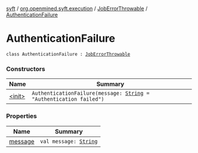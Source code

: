 [syft](../../../index.md) / [org.openmined.syft.execution](../../index.md) / [JobErrorThrowable](../index.md) / [AuthenticationFailure](./index.md)

# AuthenticationFailure

`class AuthenticationFailure : `[`JobErrorThrowable`](../index.md)

### Constructors

| Name | Summary |
|---|---|
| [&lt;init&gt;](-init-.md) | `AuthenticationFailure(message: `[`String`](https://kotlinlang.org/api/latest/jvm/stdlib/kotlin/-string/index.html)` = "Authentication failed")` |

### Properties

| Name | Summary |
|---|---|
| [message](message.md) | `val message: `[`String`](https://kotlinlang.org/api/latest/jvm/stdlib/kotlin/-string/index.html) |
